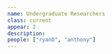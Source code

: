 ```yaml
---
name: Undergraduate Researchers
class: current
appear: 2
description: 
people: ["ryanD", "anthony"]
---
```

